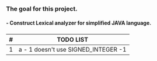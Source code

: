 ### The goal for this project. 
#### - Construct Lexical analyzer for simplified JAVA language.
###

|  # | TODO LIST  |
|:----:|:------------:|
| 1  |  a - 1 doesn't use SIGNED_INTEGER -1 |

